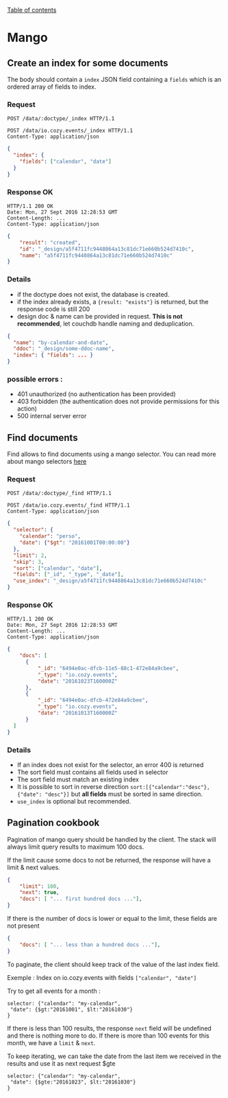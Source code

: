 [Table of contents](README.md#table-of-contents)

# Mango

## Create an index for some documents

The body should contain a `index` JSON field containing a `fields` which is an ordered array of fields to index.

### Request
```http
POST /data/:doctype/_index HTTP/1.1
```
```http
POST /data/io.cozy.events/_index HTTP/1.1
Content-Type: application/json
```
```json
{
  "index": {
    "fields": ["calendar", "date"]
  }
}
```

### Response OK
```http
HTTP/1.1 200 OK
Date: Mon, 27 Sept 2016 12:28:53 GMT
Content-Length: ...
Content-Type: application/json
```
```json
{
    "result": "created",
    "id": "_design/a5f4711fc9448864a13c81dc71e660b524d7410c",
    "name": "a5f4711fc9448864a13c81dc71e660b524d7410c"
}
```

### Details

- if the doctype does not exist, the database is created.
- if the index already exists, a `{result: "exists"}` is returned, but the response code is still 200
- design doc & name can be provided in request. **This is not recommended**, let couchdb handle naming and deduplication.

```json
{
  "name": "by-calendar-and-date",
  "ddoc": "_design/some-ddoc-name",
  "index": { "fields": ... }
}
```

### possible errors :

- 401 unauthorized (no authentication has been provided)
- 403 forbidden (the authentication does not provide permissions for this action)
- 500 internal server error


## Find documents

Find allows to find documents using a mango selector.
You can read more about mango selectors [here](http://docs.couchdb.org/en/2.0.0/api/database/find.html#selector-syntax)

### Request
```http
POST /data/:doctype/_find HTTP/1.1
```
```http
POST /data/io.cozy.events/_find HTTP/1.1
Content-Type: application/json
```
```json
{
  "selector": {
    "calendar": "perso",
    "date": {"$gt": "20161001T00:00:00"}
  },
  "limit": 2,
  "skip": 3,
  "sort": ["calendar", "date"],
  "fields": ["_id", "_type", "_date"],
  "use_index": "_design/a5f4711fc9448864a13c81dc71e660b524d7410c"
}
```

### Response OK
```http
HTTP/1.1 200 OK
Date: Mon, 27 Sept 2016 12:28:53 GMT
Content-Length: ...
Content-Type: application/json
```
```json
{
    "docs": [
      {
          "_id": "6494e0ac-dfcb-11e5-88c1-472e84a9cbee",
          "_type": "io.cozy.events",
          "date": "20161023T160000Z"
      },
      {
          "_id": "6494e0ac-dfcb-472e84a9cbee",
          "_type": "io.cozy.events",
          "date": "20161013T160000Z"
      }
  ]
}
```

### Details

- If an index does not exist for the selector, an error 400 is returned
- The sort field must contains all fields used in selector
- The sort field must match an existing index
- It is possible to sort in reverse direction `sort:[{"calendar":"desc"}, {"date": "desc"}]` but **all fields** must be sorted in same direction.
- `use_index` is optional but recommended.


## Pagination cookbook

Pagination of mango query should be handled by the client.
The stack will always limit query results to maximum 100 docs.

If the limit cause some docs to not be returned, the response will have a
limit & next values.

```json
{
    "limit": 100,
    "next": true,
    "docs": [ "... first hundred docs ..."],
}
```

If there is the number of docs is lower or equal to the limit, these fields are not present

```json
{
    "docs": [ "... less than a hundred docs ..."],
}
```

To paginate, the client should keep track of the value of the last index field.

Exemple : Index on io.cozy.events with fields `["calendar", "date"]`

Try to get all events for a month :
```
selector: {"calendar": "my-calendar",
 "date": {$gt:"20161001", $lt:"20161030"}
}
```

If there is less than 100 results, the response `next` field will be undefined and there is nothing more to do. If there is more than 100 events for this month, we have a `limit` & `next`.

To keep iterating, we can take the date from the last item we received in the results and use it as next request $gte

```
selector: {"calendar": "my-calendar",
 "date": {$gte:"20161023", $lt:"20161030"}
}
```
